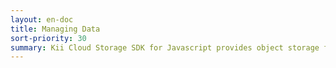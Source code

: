 ```yaml
---
layout: en-doc
title: Managing Data
sort-priority: 30
summary: Kii Cloud Storage SDK for Javascript provides object storage for managing application data. This allows your application to store arbitrary key/value pairs as JSON-style objects.  You can freely define your objects by adding any key-value pairs without setting any schemas or doing any extra customization.
---
```

